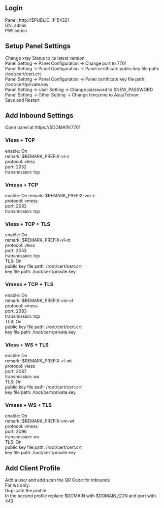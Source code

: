 ## Login
Panel: http://$PUBLIC_IP:54321  
UN: admin  
PW: admin  
## Setup Panel Settings
Change xray Status to its latest version  
Panel Setting -> Panel Configuration -> Change port to 7701  
Panel Setting -> Panel Configuration -> Panel certificate public key file path: /root/cert/cert.crt  
Panel Setting -> Panel Configuration -> Panel certificate key file path: /root/cert/private.key  
Panel Setting -> User Setting -> Change password to $NEW_PASSWORD  
Panel Setting -> Other Setting -> Change timezone to Asia/Tehran  
Save and Restart  
## Add Inbound Settings
Open panel at https://$DOMAIN:7701  
### Vless + TCP
enable: On  
remark: $REMARK_PREFIX-vl-c  
protocol: vless  
port: 2052  
transmission: tcp  
### Vmess + TCP
enable: On
remark: $REMARK_PREFIX-vm-c  
protocol: vmess  
port: 2082  
transmission: tcp  
### Vless + TCP + TLS
enable: On  
remark: $REMARK_PREFIX-vl-ct  
protocol: vless  
port: 2053  
transmission: tcp  
TLS: On  
public key file path: /root/cert/cert.crt  
key file path: /root/cert/private.key  
### Vmess + TCP + TLS
enable: On  
remark: $REMARK_PREFIX-vm-ct  
protocol: vmess  
port: 2083  
transmission: tcp  
TLS: On  
public key file path: /root/cert/cert.crt  
key file path: /root/cert/private.key  
### Vless + WS + TLS
enable: On  
remark: $REMARK_PREFIX-vl-wt  
protocol: vless  
port: 2087  
transmission: ws  
TLS: On  
public key file path: /root/cert/cert.crt  
key file path: /root/cert/private.key  
### Vmess + WS + TLS
enable: On  
remark: $REMARK_PREFIX-vm-wt  
protocol: vmess  
port: 2096  
transmission: ws  
TLS: On  
public key file path: /root/cert/cert.crt  
key file path: /root/cert/private.key  
## Add Client Profile
Add a user and add scan the QR Code for inbounds  
For ws only:  
Duplicate the profile  
In the second profile replace $DOMAIN with $DOMAIN_CDN and port with 443  

